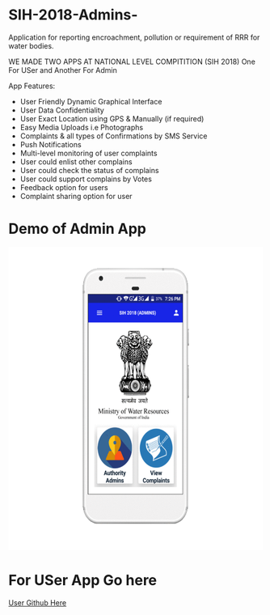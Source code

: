 # SIH-2018-Admins-


Application for reporting encroachment, pollution or requirement of RRR for water bodies.

WE MADE TWO APPS AT NATIONAL LEVEL COMPITITION (SIH 2018)
One For USer and Another For Admin 


App Features: 
* User Friendly Dynamic Graphical Interface 
* User Data Confidentiality 
* User Exact Location using GPS & Manually (if required) 
* Easy Media Uploads i.e Photographs 
* Complaints & all types of Confirmations by SMS Service 
* Push Notifications 
* Multi-level monitoring of user complaints 
* User could enlist other complains 
* User could check the status of complains 
* User could support complains by Votes 
* Feedback option for users 
* Complaint sharing option for user 
# Demo of Admin App 
  <img src="https://github.com/happysingh23828/SIH-2018-Admins-/blob/master/screenshots/adminapp.gif" width="600px" height="600px"></br>
# For USer App Go here
<a href="https://github.com/happysingh23828/SIH-2018-User-">User Github Here</a>
  
